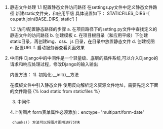1. 静态文件处理
    1.1 配置静态文件访问路径
        在settings.py文件中定义静态文件路径
        新建static文件夹，和应用平级
        具体设置如下：
            STATICFILES_DIRS=[
                os.path.join(BASE_DIRS,'static')
            ]

    1.2 访问/配置静态路径的步骤
        a. 在项目路径下的setting.py文件中查找定义的静态文件的访问路径
        b. 创建模板
        c. 在项目根目录（和应用平级）下创建static目录，再创建img、css、js 目录，在目录中放置静态文件
        d. 创建视图
        e. 配置URL
        f. 启动服务器查看页面效果
    
2. 中间件
    Django中的中间件是一个轻量级、底层的插件系统,可以介入Django的请求和响应处理过程，修改Django的输入输出

    内置方法：
        1). 初始化:__init()__方法
           


    在模板文件中引入静态文件
        使用反向解析定义资源文件地址，需要先定义下面的文件路径
    {% load static from staticfiles %}

    3. 中间件

    4.上传图片
        form表单属性必须添加：enctype="multipart/form-date"

        chunks() 方法可以将图片图书进行分块